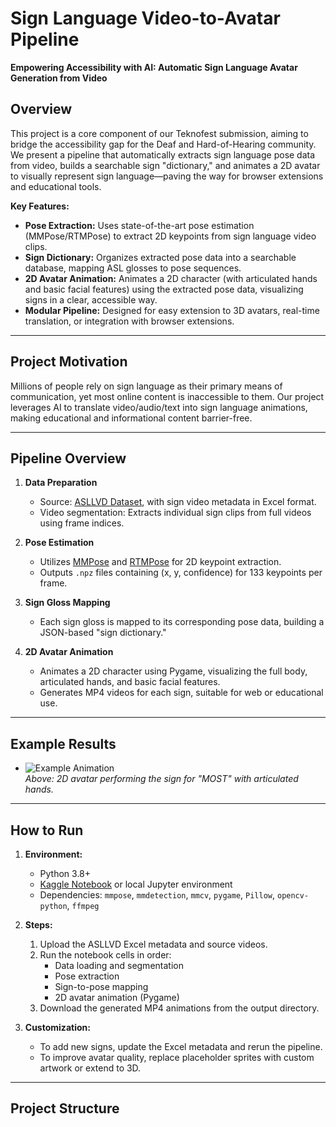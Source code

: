 # Sign Language Video-to-Avatar Pipeline

**Empowering Accessibility with AI: Automatic Sign Language Avatar Generation from Video**

## Overview

This project is a core component of our Teknofest submission, aiming to bridge the accessibility gap for the Deaf and Hard-of-Hearing community. We present a pipeline that automatically extracts sign language pose data from video, builds a searchable sign "dictionary," and animates a 2D avatar to visually represent sign language—paving the way for browser extensions and educational tools.

**Key Features:**
- **Pose Extraction:** Uses state-of-the-art pose estimation (MMPose/RTMPose) to extract 2D keypoints from sign language video clips.
- **Sign Dictionary:** Organizes extracted pose data into a searchable database, mapping ASL glosses to pose sequences.
- **2D Avatar Animation:** Animates a 2D character (with articulated hands and basic facial features) using the extracted pose data, visualizing signs in a clear, accessible way.
- **Modular Pipeline:** Designed for easy extension to 3D avatars, real-time translation, or integration with browser extensions.

---

## Project Motivation

Millions of people rely on sign language as their primary means of communication, yet most online content is inaccessible to them. Our project leverages AI to translate video/audio/text into sign language animations, making educational and informational content barrier-free.

---

## Pipeline Overview

1. **Data Preparation**
    - Source: [ASLLVD Dataset](https://www.bu.edu/asllrp/), with sign video metadata in Excel format.
    - Video segmentation: Extracts individual sign clips from full videos using frame indices.

2. **Pose Estimation**
    - Utilizes [MMPose](https://github.com/open-mmlab/mmpose) and [RTMPose](https://github.com/open-mmlab/mmpose/tree/main/projects/rtmpose) for 2D keypoint extraction.
    - Outputs `.npz` files containing (x, y, confidence) for 133 keypoints per frame.

3. **Sign Gloss Mapping**
    - Each sign gloss is mapped to its corresponding pose data, building a JSON-based "sign dictionary."

4. **2D Avatar Animation**
    - Animates a 2D character using Pygame, visualizing the full body, articulated hands, and basic facial features.
    - Generates MP4 videos for each sign, suitable for web or educational use.

---

## Example Results

- ![Example Animation](./example_animation.gif)  
  *Above: 2D avatar performing the sign for "MOST" with articulated hands.*

---

## How to Run

1. **Environment:**  
   - Python 3.8+  
   - [Kaggle Notebook](https://www.kaggle.com/) or local Jupyter environment  
   - Dependencies: `mmpose`, `mmdetection`, `mmcv`, `pygame`, `Pillow`, `opencv-python`, `ffmpeg`

2. **Steps:**
   1. Upload the ASLLVD Excel metadata and source videos.
   2. Run the notebook cells in order:
      - Data loading and segmentation
      - Pose extraction
      - Sign-to-pose mapping
      - 2D avatar animation (Pygame)
   3. Download the generated MP4 animations from the output directory.

3. **Customization:**
   - To add new signs, update the Excel metadata and rerun the pipeline.
   - To improve avatar quality, replace placeholder sprites with custom artwork or extend to 3D.

---

## Project Structure
